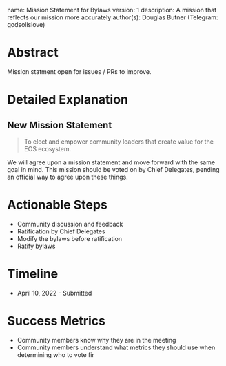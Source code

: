 name: Mission Statement for Bylaws
version: 1
description: A mission that reflects our mission more accurately
author(s): Douglas Butner (Telegram: godsolislove)


# Abstract

Mission statment open for issues / PRs to improve. 

# Detailed Explanation

## New Mission Statement

> To elect and empower community leaders that create value for the EOS ecosystem.

We will agree upon a mission statement and move forward with the same goal in mind. This mission should be voted on by Chief Delegates, pending an official way to agree upon these things. 



# Actionable Steps

- Community discussion and feedback
- Ratification by Chief Delegates
- Modify the bylaws before ratification
- Ratify bylaws

# Timeline

- April 10, 2022 - Submitted


# Success Metrics

- Community members know why they are in the meeting
- Community members understand what metrics they should use when determining who to vote fir 
